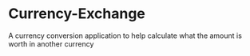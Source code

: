 # Currency-Exchange
A currency conversion application to help calculate what the amount is worth in another  currency
